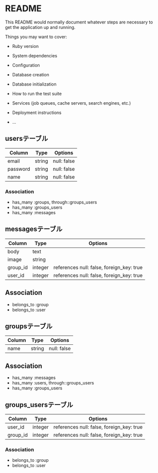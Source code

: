 # README

This README would normally document whatever steps are necessary to get the
application up and running.

Things you may want to cover:

* Ruby version

* System dependencies

* Configuration

* Database creation

* Database initialization

* How to run the test suite

* Services (job queues, cache servers, search engines, etc.)

* Deployment instructions

* ...
## usersテーブル
|Column|Type|Options|
|------|----|-------|
|email|string|null: false|
|password|string|null: false|
|name|string|null: false|
### Association
-  has_many :groups, through::groups_users
-  has_many :groups_users
-  has_many :messages

## messagesテーブル
|Column|Type|Options|
|------|----|-------|
|body|text|
|image|string|
|group_id|integer|references null: false, foreign_key: true|
|user_id|integer|references null: false, foreign_key: true|

## Association
-  belongs_to :group
-  belongs_to :user

## groupsテーブル
|Column|Type|Options|
|------|----|-------|
|name|string|null: false|

## Association
-  has_many :messages
-  has_many :users, through::groups_users
-  has_many :groups_users

## groups_usersテーブル

|Column|Type|Options|
|------|----|-------|
|user_id|integer|references null: false, foreign_key: true|
|group_id|integer|references null: false, foreign_key: true|

### Association
- belongs_to :group
- belongs_to :user